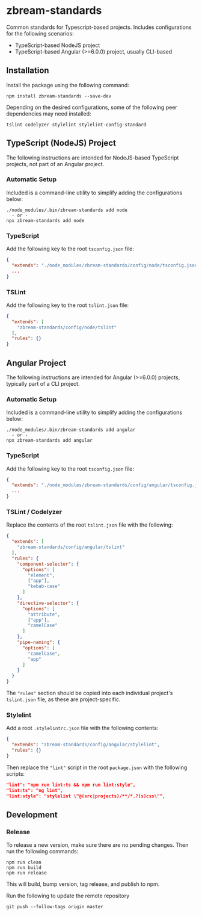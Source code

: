 # zbream-standards

Common standards for Typescript-based projects.
Includes configurations for the following scenarios:

* TypeScript-based NodeJS project
* TypeScript-based Angular (>=6.0.0) project, usually CLI-based 

## Installation

Install the package using the following command:

```
npm install zbream-standards --save-dev
```

Depending on the desired configurations, some of the following peer dependencies may need installed:

```
tslint codelyzer stylelint stylelint-config-standard
```

## TypeScript (NodeJS) Project

The following instructions are intended for NodeJS-based TypeScript projects, not part of an Angular project.

### Automatic Setup

Included is a command-line utility to simplify adding the configurations below:

```
./node_modules/.bin/zbream-standards add node
  - or -
npx zbream-standards add node
```

### TypeScript

Add the following key to the root `tsconfig.json` file:

```json
{
  "extends": "./node_modules/zbream-standards/config/node/tsconfig.json",
  ...
}
```

### TSLint

Add the following key to the root `tslint.json` file:

```json
{
  "extends": [
    "zbream-standards/config/node/tslint"
  ],
  "rules": {}
}
```

## Angular Project

The following instructions are intended for Angular (>=6.0.0) projects, typically part of a CLI project.

### Automatic Setup

Included is a command-line utility to simplify adding the configurations below:

```
./node_modules/.bin/zbream-standards add angular
  - or -
npx zbream-standards add angular
```

### TypeScript

Add the following key to the root `tsconfig.json` file:

```json
{
  "extends": "./node_modules/zbream-standards/config/angular/tsconfig.json",
  ...
}
```

### TSLint / Codelyzer

Replace the contents of the root `tslint.json` file with the following:

```json
{
  "extends": [
    "zbream-standards/config/angular/tslint"
  ],
  "rules": {
    "component-selector": {
      "options": [
        "element",
        ["app"],
        "kebab-case"
      ]
    },
    "directive-selector": {
      "options": [
        "attribute",
        ["app"],
        "camelCase"
      ]
    },
    "pipe-naming": {
      "options": [
        "camelCase",
        "app"
      ]
    }
  }
}
```

The `"rules"` section should be copied into each individual project's `tslint.json` file, as these are project-specific.

### Stylelint

Add a root `.stylelintrc.json` file with the following contents:

```json
{
  "extends": "zbream-standards/config/angular/stylelint",
  "rules": {}
}
```

Then replace the `"lint"` script in the root `package.json` with the following scripts:

```json
"lint": "npm run lint:ts && npm run lint:style",
"lint:ts": "ng lint",
"lint:style": "stylelint \"@(src|projects)/**/*.?(s)css\"",
```

## Development

### Release

To release a new version, make sure there are no pending changes. Then run the following commands:

```
npm run clean
npm run build
npm run release
```
This will build, bump version, tag release, and publish to npm.

Run the following to update the remote repository
```
git push --follow-tags origin master
```
